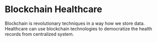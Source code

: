 # Blockchain Healthcare
Blockchain is revolutionary techniques in a way how we store data. Healthcare can use blockchain technologies to democratize the health records from centralized system. 

